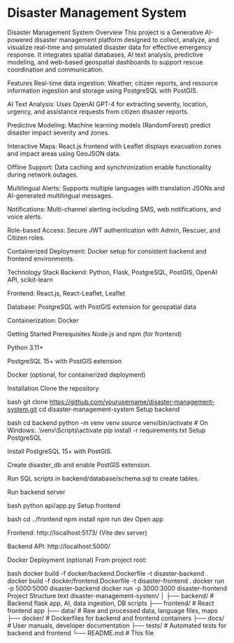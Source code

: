 # Disaster Management System
Disaster Management System
Overview
This project is a Generative AI-powered disaster management platform designed to collect, analyze, and visualize real-time and simulated disaster data for effective emergency response. It integrates spatial databases, AI text analysis, predictive modeling, and web-based geospatial dashboards to support rescue coordination and communication.

Features
Real-time data ingestion: Weather, citizen reports, and resource information ingestion and storage using PostgreSQL with PostGIS.

AI Text Analysis: Uses OpenAI GPT-4 for extracting severity, location, urgency, and assistance requests from citizen disaster reports.

Predictive Modeling: Machine learning models (RandomForest) predict disaster impact severity and zones.

Interactive Maps: React.js frontend with Leaflet displays evacuation zones and impact areas using GeoJSON data.

Offline Support: Data caching and synchronization enable functionality during network outages.

Multilingual Alerts: Supports multiple languages with translation JSONs and AI-generated multilingual messages.

Notifications: Multi-channel alerting including SMS, web notifications, and voice alerts.

Role-based Access: Secure JWT authentication with Admin, Rescuer, and Citizen roles.

Containerized Deployment: Docker setup for consistent backend and frontend environments.

Technology Stack
Backend: Python, Flask, PostgreSQL, PostGIS, OpenAI API, scikit-learn

Frontend: React.js, React-Leaflet, Leaflet

Database: PostgreSQL with PostGIS extension for geospatial data

Containerization: Docker

Getting Started
Prerequisites
Node.js and npm (for frontend)

Python 3.11+

PostgreSQL 15+ with PostGIS extension

Docker (optional, for containerized deployment)

Installation
Clone the repository

bash
git clone https://github.com/yourusername/disaster-management-system.git
cd disaster-management-system
Setup backend

bash
cd backend
python -m venv venv
source venv/bin/activate  # On Windows: .\venv\Scripts\activate
pip install -r requirements.txt
Setup PostgreSQL

Install PostgreSQL 15+ with PostGIS.

Create disaster_db and enable PostGIS extension.

Run SQL scripts in backend/database/schema.sql to create tables.

Run backend server

bash
python api/app.py
Setup frontend

bash
cd ../frontend
npm install
npm run dev
Open app

Frontend: http://localhost:5173/ (Vite dev server)

Backend API: http://localhost:5000/

Docker Deployment (optional)
From project root:

bash
docker build -f docker/backend.Dockerfile -t disaster-backend .
docker build -f docker/frontend.Dockerfile -t disaster-frontend .
docker run -p 5000:5000 disaster-backend
docker run -p 3000:3000 disaster-frontend
Project Structure
text
disaster-management-system/
│
├── backend/               # Backend flask app, AI, data ingestion, DB scripts
├── frontend/              # React frontend app
├── data/                  # Raw and processed data, language files, maps
├── docker/                # Dockerfiles for backend and frontend containers
├── docs/                  # User manuals, developer documentation
├── tests/                 # Automated tests for backend and frontend
└── README.md              # This file
